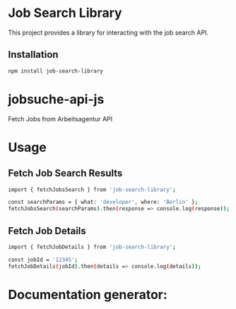 
# Job Search Library

This project provides a library for interacting with the job search API.

## Installation

```bash
npm install job-search-library
```
# jobsuche-api-js
Fetch Jobs from Arbeitsagentur API

# Usage
## Fetch Job Search Results

```bash
import { fetchJobsSearch } from 'job-search-library';

const searchParams = { what: 'developer', where: 'Berlin' };
fetchJobsSearch(searchParams).then(response => console.log(response));
```

## Fetch Job Details
```bash
import { fetchJobDetails } from 'job-search-library';

const jobId = '12345';
fetchJobDetails(jobId).then(details => console.log(details));
```

# Documentation generator:
